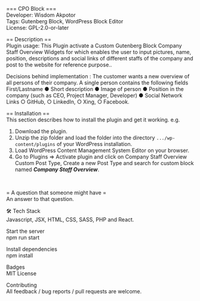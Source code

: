=== CPO Block ===<BR>
Developer:         Wisdom Akpotor<BR>
Tags:              Gutenberg Block, WordPress Block Editor<BR>
License:           GPL-2.0-or-later
<BR>
  
== Description ==<BR>
Plugin usage: This Plugin activate a Custom Gutenberg Block Company Staff Overview Widgets for which enables the user to input pictures, name, position, descriptions and social links of different staffs of the company and post to the website for reference purpose..
<BR>
  
Decisions behind implementation : The customer wants a new overview of all persons of their company. A single person contains the following fields First/Lastname ● Short description ● Image of person ● Position in the company (such as CEO, Project Manager, Developer) ● Social Network Links ○ GitHub, ○ LinkedIn, ○ Xing, ○ Facebook.
<BR>
  
== Installation == <BR>
This section describes how to install the plugin and get it working.
e.g.
1. Download the plugin. 
2. Unzip the zip folder and load the folder into the directory `.../wp-content/plugins` of your WordPress installation. 
3. Load WordPress Content Management System Editor on your browser.
4. Go to Plugins => Activate plugin and click on Company Staff Overview Custom Post Type, Create a new Post Type and search for custom block named <b><i>Company Staff Overview</i></b>.
<BR>
  
= A question that someone might have =<BR>
An answer to that question.
<BR>
  
🛠 Tech Stack <BR>
Javascript, JSX, HTML, CSS, SASS, PHP and React.
<BR>
  
Start the server<BR>
npm run start
<BR>
  
Install dependencies<BR>
npm install
<BR>
  
Badges<BR>
MIT License
  
Contributing<BR>
All feedback / bug reports / pull requests are welcome.
